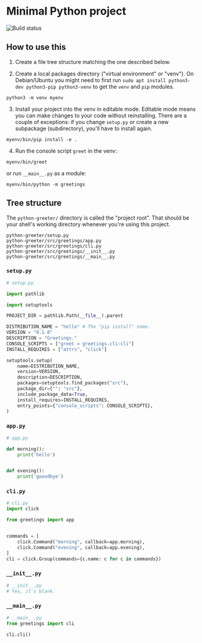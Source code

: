 # Minimal Python project

![Build status](https://img.shields.io/travis/com/energizah/minimal-python-project/master)

## How to use this

1. Create a file tree structure matching the one described below.

2. Create a local packages directory ("virtual environment" or "venv"). On Debian/Ubuntu you might need to first run `sudo apt install python3-dev python3-pip python3-venv` to get the `venv` and `pip` modules.

```
python3 -m venv myenv
```

3. Install your project into the venv in editable mode. Editable mode means you can make changes to your code without reinstalling. There are a couple of exceptions: if you change `setup.py` or create a new subpackage (subdirectory), you'll have to install again.

```
myenv/bin/pip install -e .
```

4. Run the console script `greet` in the venv:

```
myenv/bin/greet
```

or run `__main__.py` as a module:

```
myenv/bin/python -m greetings
```


## Tree structure


The `python-greeter/` directory is called the "project root". That should be your shell's working directory whenever you're using this project.
```
python-greeter/setup.py
python-greeter/src/greetings/app.py
python-greeter/src/greetings/cli.py
python-greeter/src/greetings/__init__.py
python-greeter/src/greetings/__main__.py
```
### `setup.py`
```python
# setup.py

import pathlib

import setuptools

PROJECT_DIR = pathlib.Path(__file__).parent

DISTRIBUTION_NAME = "hello" # The "pip install" name.
VERSION = "0.1.0"
DESCRIPTION = "Greetings."
CONSOLE_SCRIPTS = ["greet = greetings.cli:cli"]
INSTALL_REQUIRES = ["attrs", "click"]

setuptools.setup(
    name=DISTRIBUTION_NAME,
    version=VERSION,
    description=DESCRIPTION,
    packages=setuptools.find_packages("src"),
    package_dir={"": "src"},
    include_package_data=True,
    install_requires=INSTALL_REQUIRES,
    entry_points={"console_scripts": CONSOLE_SCRIPTS},
)
```

### `app.py`
```python
# app.py

def morning():
    print('hello')


def evening():
    print('gooodbye')
```

### `cli.py`
```python
# cli.py
import click

from greetings import app


commands = [
    click.Command("morning", callback=app.morning),
    click.Command("evening", callback=app.evening),
]
cli = click.Group(commands={c.name: c for c in commands})
```

### `__init__.py`
```python
# __init__.py
# Yes, it's blank.
```

### `__main__.py`
```python
# __main__.py
from greetings import cli

cli.cli()
```


